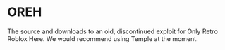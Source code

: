 # OREH
The source and downloads to an old, discontinued exploit for Only Retro Roblox Here. We would recommend using Temple at the moment.
